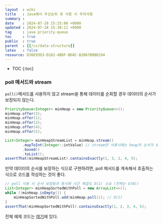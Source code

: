 ```yaml
---
layout  : wiki
title   : Java에서 우선순위 큐 사용 시 주의사항
summary : 
date    : 2024-07-28 15:25:00 +0900
updated : 2024-07-28 15:38:11 +0900
tag     : java priority-queue 
toc     : true
public  : true
parent  : [[/cs/data-structure]] 
latex   : false
resource: D36E93D3-D282-4BDF-B68C-B2B67B9BD194
---
```

* TOC
{:toc}

### poll 메서드와 stream

`poll()`메서드를 사용하지 않고 stream을 통해 데이터를 순회할 경우 데이터의 순서가 보장되지 않는다.

```java
PriorityQueue<Integer> minHeap = new PriorityQueue<>();
minHeap.offer(3);
minHeap.offer(1);
minHeap.offer(2);
minHeap.offer(4);
minHeap.offer(5);

List<Integer> minHeapStreamList = minHeap.stream()
		.mapToInt(Integer::intValue) // stream만 사용시에는 heap의 순서가 보장되지 않음
		.boxed()
		.toList();
assertThat(minHeapStreamList).containsExactly(1, 3, 2, 4, 5);
```

만약 데이터의 순서를 보장하는 식으로 구현하려면, poll 메서드를 계속해서 호출하는 식으로 코드를 작성하는 것이 좋다.

```java
// poll 사용 시 순서 보장됨과 동시에 시간 복잡도 O(1) 소요 (전체는 O(N))
List<Integer> minHeapSortedWithPoll = new ArrayList<>();
while (!minHeap.isEmpty()) {
	minHeapSortedWithPoll.add(minHeap.poll()); // O(1)
}
assertThat(minHeapSortedWithPoll).containsExactly(1, 2, 3, 4, 5);
```

전체 예제 코드는 [여기](https://github.com/jxmen/lets-coding/blob/4731e8f86cbeabe090a8c2d6e93d2aeb17686d4d/algorithm/java/src/test/java/HeapTest.java#L78)에 있다.

